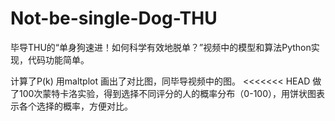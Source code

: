 # Not-be-single-Dog-THU
毕导THU的“单身狗速进！如何科学有效地脱单？”视频中的模型和算法Python实现，代码功能简单。

计算了P(k)
用maltplot 画出了对比图，同毕导视频中的图。
<<<<<<< HEAD
做了100次蒙特卡洛实验，得到选择不同评分的人的概率分布（0-100），用饼状图表示各个选择的概率，方便对比。

